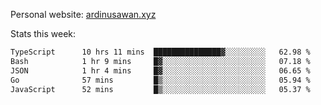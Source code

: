 Personal website: [ardinusawan.xyz](https://ardinusawan.xyz)

Stats this week:
<!--START_SECTION:waka-->

```txt
TypeScript      10 hrs 11 mins  ███████████████▓░░░░░░░░░   62.98 %
Bash            1 hr 9 mins     █▓░░░░░░░░░░░░░░░░░░░░░░░   07.18 %
JSON            1 hr 4 mins     █▓░░░░░░░░░░░░░░░░░░░░░░░   06.65 %
Go              57 mins         █▒░░░░░░░░░░░░░░░░░░░░░░░   05.94 %
JavaScript      52 mins         █▒░░░░░░░░░░░░░░░░░░░░░░░   05.37 %
```

<!--END_SECTION:waka-->
